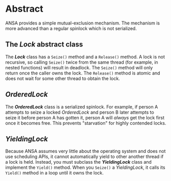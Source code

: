 # Abstract

ANSA provides a simple mutual-exclusion mechanism. The mechanism is more advanced than a regular spinlock which is not serialized.

## The *Lock* abstract class

The ***Lock*** class has a `Seize()` method and a `Release()` method. A lock is not recursive, so calling `Seize()` twice from the same thread (for example, in nested functions) will result in deadlock. The `Seize()` method will only return once the caller owns the lock. The `Release()` method is atomic and does not wait for some other thread to obtain the lock.

## *OrderedLock*

The ***OrderedLock*** class is a serialized spinlock. For example, if person A attempts to seize a locked *OrderedLock* and person B later attempts to seize it before person A has gotten it, person A will *always* get the lock first once it becomes free. This prevents "starvation" for highly contended locks.

## *YieldingLock*

Because ANSA assumes very little about the operating system and does not use scheduling APIs, it cannot automatically yield to other another thread if a lock is held. Instead, you must subclass the ***YieldingLock*** class and implement the `Yield()` method. When you `Seize()` a *YieldingLock*, it calls its `Yield()` method in a loop until it owns the lock.

